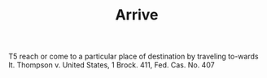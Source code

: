 ---
title: Arrive
letter: A
permalink: "/definitions/arrive.html"
body: T5 reach or come to a particular place of destination by traveling to-wards
  lt. Thompson v. United States, 1 Brock. 411, Fed. Cas. No. 407
published_at: '2018-07-07'
layout: post
---